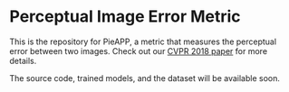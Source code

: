 # Perceptual Image Error Metric
This is the repository for PieAPP, a metric that measures the perceptual error between two images. Check out our [CVPR 2018 paper](https://arxiv.org/abs/1806.02067) for more details.

The source code, trained models, and the dataset will be available soon.
